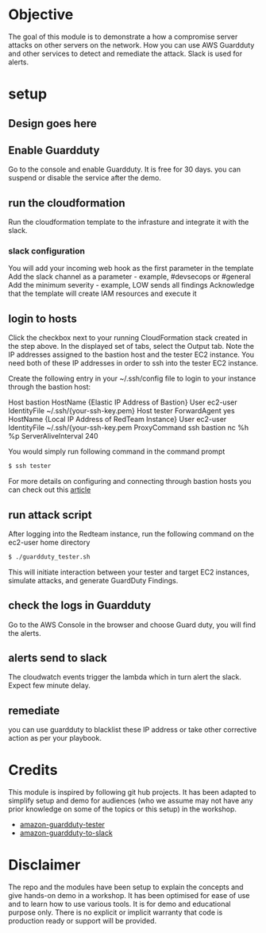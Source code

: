 # Objective
The goal of this module is to demonstrate a how a compromise server attacks on other servers on the network. How you can use AWS Guardduty and other services to detect and remediate the attack. Slack is used for alerts.

# setup 

## Design goes here

## Enable Guardduty
Go to the console and enable Guardduty. It is free for 30 days. you can suspend or disable the service after the demo.

## run the cloudformation
Run the cloudformation template to the infrasture and integrate it with the slack.


### slack configuration
You will add your incoming web hook as the first parameter in the template
Add the slack channel as a parameter - example, #devsecops or #general
Add the minimum severity - example, LOW sends all findings
Acknowledge that the template will create IAM resources and execute it

## login to hosts

Click the checkbox next to your running CloudFormation stack created in the step above. In the displayed set of tabs, select the Output tab. Note the IP addresses assigned to the bastion host and the tester EC2 instance. You need both of these IP addresses in order to ssh into the tester EC2 instance.

Create the following entry in your ~/.ssh/config file to login to your instance through the bastion host:

Host bastion
    HostName {Elastic IP Address of Bastion}
    User ec2-user
    IdentityFile ~/.ssh/{your-ssh-key.pem}
Host tester
    ForwardAgent yes
    HostName {Local IP Address of RedTeam Instance}
    User ec2-user
    IdentityFile ~/.ssh/{your-ssh-key.pem
    ProxyCommand ssh bastion nc %h %p
    ServerAliveInterval 240

You would simply run following command in the command prompt

```sh
$ ssh tester 
```

For more details on configuring and connecting through bastion hosts you can check out this [article]( https://aws.amazon.com/blogs/security/securely-connect-to-linux-instances-running-in-a-private-amazon-vpc/)



## run attack script
After logging into the Redteam instance, run the following command on the ec2-user home directory

```sh
$ ./guardduty_tester.sh 
```

This will initiate interaction between your tester and target EC2 instances, simulate attacks, and generate GuardDuty Findings. 



## check the logs in Guardduty
Go to the AWS Console in the browser and choose Guard duty, you will find the alerts.


## alerts send to slack

The cloudwatch events trigger the lambda which in turn alert the slack. Expect few minute delay.

## remediate
you can use guardduty to blacklist these IP address or take other corrective action as per your playbook.


# Credits
This module is inspired by following git hub projects. It has been adapted to simplify setup and demo for audiences (who we assume may not have any prior knowledge on some of the topics or this setup) in the workshop. 

* [amazon-guardduty-tester](https://github.com/awslabs/amazon-guardduty-tester)
* [amazon-guardduty-to-slack](https://github.com/aws-samples/amazon-guardduty-to-slack)


# Disclaimer
The repo and the modules have been setup to explain the concepts and give hands-on demo in a workshop. 
It has been optimised for ease of use and to learn how to use various tools. It is for demo and educational purpose only. 
There is no explicit or implicit warranty that code is production ready or support will be provided. 

